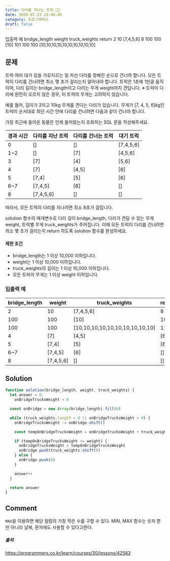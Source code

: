 ```yaml
---
title: 다리를 지나는 트럭 🧗🏻
date: 2020-07-23 23:49:45
category: 프로그래머스
draft: false
---
```


입출력 예
bridge_length weight truck_weights return
2 10 [7,4,5,6] 8
100 100 [10] 101
100 100 [10,10,10,10,10,10,10,10,10,10]

## 문제

트럭 여러 대가 강을 가로지르는 일 차선 다리를 정해진 순으로 건너려 합니다. 모든 트럭이 다리를 건너려면 최소 몇 초가 걸리는지 알아내야 합니다. 트럭은 1초에 1만큼 움직이며, 다리 길이는 bridge_length이고 다리는 무게 weight까지 견딥니다.
※ 트럭이 다리에 완전히 오르지 않은 경우, 이 트럭의 무게는 고려하지 않습니다.

예를 들어, 길이가 2이고 10kg 무게를 견디는 다리가 있습니다. 무게가 [7, 4, 5, 6]kg인 트럭이 순서대로 최단 시간 안에 다리를 건너려면 다음과 같이 건너야 합니다.

가장 최근에 들어온 동물은 언제 들어왔는지 조회하는 SQL 문을 작성해주세요.

<div class="table" markdown="block">

| 경과 시간 | 다리를 지난 트럭 | 다리를 건너는 트럭 | 대기 트럭 |
| --------- | ---------------- | ------------------ | --------- |
| 0         | []               | []                 | [7,4,5,6] |
| 1~2       | []               | [7]                | [4,5,6]   |
| 3         | [7]              | [4]                | [5,6]     |
| 4         | [7]              | [4,5]              | [6]       |
| 5         | [7,4]            | [5]                | [6]       |
| 6~7       | [7,4,5]          | [6]                | []        |
| 8         | [7,4,5,6]        | []                 | []        |

</div>

따라서, 모든 트럭이 다리를 지나려면 최소 8초가 걸립니다.

solution 함수의 매개변수로 다리 길이 bridge_length, 다리가 견딜 수 있는 무게 weight, 트럭별 무게 truck_weights가 주어집니다. 이때 모든 트럭이 다리를 건너려면 최소 몇 초가 걸리는지 return 하도록 solution 함수를 완성하세요.

#### 제한 조건

- bridge_length는 1 이상 10,000 이하입니다.
- weight는 1 이상 10,000 이하입니다.
- truck_weights의 길이는 1 이상 10,000 이하입니다.
- 모든 트럭의 무게는 1 이상 weight 이하입니다.

### 입출력 예

| bridge_length | weight    | truck_weights                   | return |
| ------------- | --------- | ------------------------------- | ------ |
| 2             | 10        | [7,4,5,6]                       | 8      |
| 100           | 100       | [10]                            | 101    |
| 100           | 100       | [10,10,10,10,10,10,10,10,10,10] | 110    |
| 4             | [7]       | [4,5]                           | [6]    |
| 5             | [7,4]     | [5]                             | [6]    |
| 6~7           | [7,4,5]   | [6]                             | []     |
| 8             | [7,4,5,6] | []                              | []     |

## Solution

```js
function solution(bridge_length, weight, truck_weights) {
  let answer = 0,
    onBridgeTrucksWeight = 0

  const onBridge = new Array(bridge_length).fill(0)

  while (truck_weights.length > 0 || onBridgeTrucksWeight > 0) {
    onBridgeTrucksWeight -= onBridge.shift()

    const tempOnBridgeTrucksWeight = onBridgeTrucksWeight + truck_weights[0]

    if (tempOnBridgeTrucksWeight <= weight) {
      onBridgeTrucksWeight = tempOnBridgeTrucksWeight
      onBridge.push(truck_weights.shift())
    } else {
      onBridge.push(0)
    }

    answer++
  }

  return answer
}
```

## Comment

`MAX`을 이용하면 해당 컬럼의 가장 작은 수를 구할 수 있다. MIN, MAX 함수는 숫자 뿐만 아니라 날짜, 문자에도 사용할 수 있다고한다.

##### 출처

https://programmers.co.kr/learn/courses/30/lessons/42583

